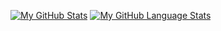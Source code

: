 [![My GitHub Stats](https://github-readme-stats.vercel.app/api/?username=ivanshin&count_private=true&theme=tokyonight&showicons=true)]()
[![My GitHub Language Stats](https://github-readme-stats.vercel.app/api/top-langs/?username=ivanshin&langs_count=5&theme=tokyonight)]()

